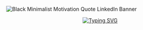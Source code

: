 ![Black Minimalist Motivation Quote LinkedIn Banner](https://github.com/user-attachments/assets/dbf8221a-2a90-4d4b-bea6-186e0768515d)

<p align="center">
  <a href="https://git.io/typing-svg"><img src="https://readme-typing-svg.demolab.com?font=Fira+Code&pause=1000&color=FCA55F&center=true&vCenter=true&multiline=true&repeat=false&width=700&height=70&lines=Hello%2C+my+name+is+Juan+Manuel+Escudero+Fern%C3%A1ndez!+%F0%9F%99%8B%E2%80%8D%E2%99%82%EF%B8%8F;Feel+free+to+look+at+my+projects!+%F0%9F%91%80" alt="Typing SVG" /></a>
</p>


<!--
**Jmef19/Jmef19** is a ✨ _special_ ✨ repository because its `README.md` (this file) appears on your GitHub profile.

Here are some ideas to get you started:

- 🔭 I’m currently working on ...
- 🌱 I’m currently learning ...
- 👯 I’m looking to collaborate on ...
- 🤔 I’m looking for help with ...
- 💬 Ask me about ...
- 📫 How to reach me: ...
- 😄 Pronouns: ...
- ⚡ Fun fact: ...
-->
